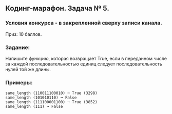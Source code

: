 ## Кодинг-марафон. Задача № 5.

### Условия конкурса - в закрепленной сверху записи канала.

Приз: 10 баллов.

### Задание: 

Напишите функцию, которая возвращает True, если в переданном числе за каждой последовательностью единиц следует последовательность нулей той же длины.

### Примеры:
```
same_length (110011100010) ➞ True (3298)
same_length (101010110) ➞ False
same_length (111100001100) ➞ True (3852)
same_length (111) ➞ False
```
